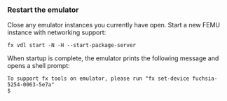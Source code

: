 ### Restart the emulator

Close any emulator instances you currently have open.
Start a new FEMU instance with networking support:

```posix-terminal
fx vdl start -N -H --start-package-server
```

When startup is complete, the emulator prints the following message and opens
a shell prompt:

```none {:.devsite-disable-click-to-copy}
To support fx tools on emulator, please run "fx set-device fuchsia-5254-0063-5e7a"
$
```